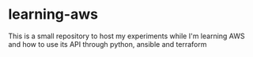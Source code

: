 # learning-aws

This is a small repository to host my experiments while I'm learning AWS and how to use its API through python, ansible and terraform
